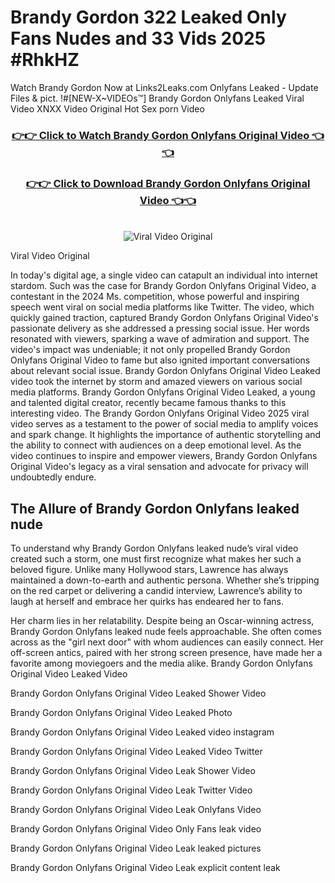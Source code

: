 # Brandy Gordon 322 Leaked Only Fans Nudes and 33 Vids 2025 #RhkHZ

Watch Brandy Gordon Now at Links2Leaks.com Onlyfans Leaked - Update Files & pict. !#[NEW-X~VIDEOs™] Brandy Gordon Onlyfans Leaked Viral Video XNXX Video Original Hot Sex porn Video
<br>
<div align="center">
<h3><a href="https://links2leaks.com/brandygordon" rel="nofollow">👉👉 Click to Watch Brandy Gordon Onlyfans Original Video 👈👈</a></h3>
<h3><a href="https://links2leaks.com/brandygordon" rel="nofollow">👉👉 Click to Download Brandy Gordon Onlyfans Original Video 👈👈</a></h3>
<br>
<a href="https://links2leaks.com/brandygordon" rel="nofollow"><img src="https://i.ibb.co/Gkj2r4b/banner.png" alt="Viral Video Original" style="max-width: 100%; display: inline-block;" data-target="animated-image.originalImage"></a>
</div>

Viral Video Original

In today's digital age, a single video can catapult an individual into internet stardom. Such was the case for Brandy Gordon Onlyfans Original Video, a contestant in the 2024 Ms. competition, whose powerful and inspiring speech went viral on social media platforms like Twitter.
The video, which quickly gained traction, captured Brandy Gordon Onlyfans Original Video's passionate delivery as she addressed a pressing social issue. Her words resonated with viewers, sparking a wave of admiration and support. The video's impact was undeniable; it not only propelled Brandy Gordon Onlyfans Original Video to fame but also ignited important conversations about relevant social issue.
Brandy Gordon Onlyfans Original Video Leaked video took the internet by storm and amazed viewers on various social media platforms. Brandy Gordon Onlyfans Original Video Leaked, a young and talented digital creator, recently became famous thanks to this interesting video.
The Brandy Gordon Onlyfans Original Video 2025 viral video serves as a testament to the power of social media to amplify voices and spark change. It highlights the importance of authentic storytelling and the ability to connect with audiences on a deep emotional level. As the video continues to inspire and empower viewers, Brandy Gordon Onlyfans Original Video's legacy as a viral sensation and advocate for privacy will undoubtedly endure.

<h2>The Allure of Brandy Gordon Onlyfans leaked nude</h2>


To understand why Brandy Gordon Onlyfans leaked nude’s viral video created such a storm, one must first recognize what makes her such a beloved figure. Unlike many Hollywood stars, Lawrence has always maintained a down-to-earth and authentic persona. Whether she’s tripping on the red carpet or delivering a candid interview, Lawrence’s ability to laugh at herself and embrace her quirks has endeared her to fans.

Her charm lies in her relatability. Despite being an Oscar-winning actress, Brandy Gordon Onlyfans leaked nude feels approachable. She often comes across as the "girl next door" with whom audiences can easily connect. Her off-screen antics, paired with her strong screen presence, have made her a favorite among moviegoers and the media alike.
Brandy Gordon Onlyfans Original Video Leaked Video

Brandy Gordon Onlyfans Original Video Leaked Shower Video

Brandy Gordon Onlyfans Original Video Leaked Photo

Brandy Gordon Onlyfans Original Video Leaked video instagram

Brandy Gordon Onlyfans Original Video Leaked Video Twitter

Brandy Gordon Onlyfans Original Video Leak Shower Video

Brandy Gordon Onlyfans Original Video Leak Twitter Video

Brandy Gordon Onlyfans Original Video Leak Onlyfans Video

Brandy Gordon Onlyfans Original Video Only Fans leak video

Brandy Gordon Onlyfans Original Video Leak leaked pictures

Brandy Gordon Onlyfans Original Video Leak explicit content leak